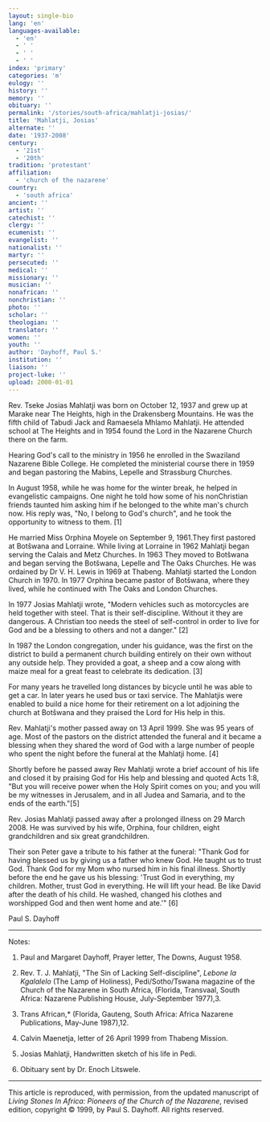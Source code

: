 ```yaml
---
layout: single-bio
lang: 'en'
languages-available:
  - 'en'
  - ' '
  - ' '
  - ' '
index: 'primary'
categories: 'm'
eulogy: ''
history: ''
memory: ''
obituary: ''
permalink: '/stories/south-africa/mahlatji-josias/'
title: 'Mahlatji, Josias'
alternate: ''
date: '1937-2008'
century:
  - '21st'
  - '20th'
tradition: 'protestant'
affiliation:
  - 'church of the nazarene'
country:
  - 'south africa'
ancient: ''
artist: ''
catechist: ''
clergy: ''
ecumenist: ''
evangelist: ''
nationalist: ''
martyr: ''
persecuted: ''
medical: ''
missionary: ''
musician: ''
nonafrican: ''
nonchristian: ''
photo: ''
scholar: ''
theologian: ''
translator: ''
women: ''
youth: ''
author: 'Dayhoff, Paul S.'
institution: ''
liaison: ''
project-luke: ''
upload: 2000-01-01
---
```



Rev. Tseke Josias Mahlatji was born on October 12, 1937 and grew up at Marake near The Heights, high in the Drakensberg Mountains. He was the fifth child of Tabudi Jack and Ramaesela Mhlamo Mahlatji. He attended school at The Heights and in 1954 found the Lord in the Nazarene Church there on the farm.

Hearing God's call to the ministry in 1956 he enrolled in the Swaziland Nazarene Bible College. He completed the ministerial course there in 1959 and began pastoring the Mabins, Lepelle and Strassburg Churches.

In August 1958, while he was home for the winter break, he helped in evangelistic campaigns. One night he told how some of his nonChristian friends taunted him asking him if he belonged to the white man's church now. His reply was, "No, I belong to God's church", and he took the opportunity to witness to them. [1]

He married Miss Orphina Moyele on September 9, 1961.They first pastored at Botšwana and Lorraine. While living at Lorraine in 1962 Mahlatji began serving the Calais and Metz Churches. In 1963 They moved to Botšwana and began serving the Botšwana, Lepelle and The Oaks Churches. He was ordained by Dr V. H. Lewis in 1969 at Thabeng.  Mahlatji started the London Church in 1970. In 1977 Orphina became pastor of Botšwana, where they lived, while he continued with The Oaks and London Churches.

In 1977 Josias Mahlatji wrote, "Modern vehicles such as motorcycles are held together with steel. That is their self-discipline. Without it they are dangerous. A Christian too needs the steel of self-control in order to live for God and be a blessing to others and not a danger." [2]

In 1987 the London congregation, under his guidance, was the first on the district to build a permanent church building entirely on their own without any outside help.  They provided a goat, a sheep and a cow along with maize meal for a great feast to celebrate its dedication. [3]

For many years he travelled long distances by bicycle until he was able to get a car.  In later years he used bus or taxi service. The Mahlatjis were enabled to build a nice home for their retirement on a lot adjoining the church at Botšwana and they praised the Lord for His help in this.

Rev. Mahlatji's mother passed away on 13 April 1999. She was 95 years of age.  Most of the pastors on the district attended the funeral and it became a blessing when they shared the word of God with a large number of people who spent the night before the funeral at the Mahlatji home. [4]

Shortly before he passed away Rev Mahlatji wrote a brief account of his life and closed it by praising God for His help and blessing and quoted Acts 1:8, "But you will receive power when the Holy Spirit comes on you; and you will be my witnesses in Jerusalem, and in all Judea and Samaria, and to the ends of the earth."[5]

Rev. Josias Mahlatji passed away after a prolonged illness on 29 March 2008. He was survived by his wife, Orphina, four children, eight grandchildren and six great grandchildren.

Their son Peter gave a tribute to his father at the funeral: "Thank God for having blessed us by giving us a father who knew God. He taught us to trust God. Thank God for my Mom who nursed him in his final illness. Shortly before the end he gave us his blessing: 'Trust God in everything, my children. Mother, trust God in everything. He will lift your head. Be like David after the death of his child. He washed, changed his clothes and worshipped God and then went home and ate.'" [6]

Paul S. Dayhoff

---

Notes:

1. Paul and Margaret Dayhoff, Prayer letter, The Downs, August 1958.

2. Rev. T. J. Mahlatji, "The Sin of Lacking Self-discipline", *Lebone la Kgalalelo* (The Lamp of Holiness), Pedi/Sotho/Tswana magazine of the Church of the Nazarene in South Africa, (Florida, Transvaal, South Africa: Nazarene Publishing House, July-September 1977),3.

3. Trans African,* (Florida, Gauteng, South Africa: Africa Nazarene Publications, May-June 1987),12.

4. Calvin Maenetja, letter of 26 April 1999 from Thabeng Mission.

5. Josias Mahlatji,  Handwritten sketch of his life in Pedi.

6. Obituary sent by Dr. Enoch Litswele.

---

This article is reproduced, with permission, from the updated manuscript of *Living Stones In Africa: Pioneers of the Church of the Nazarene*, revised edition, copyright &copy; 1999, by Paul S. Dayhoff.  All rights reserved.